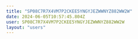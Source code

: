 ```yaml
---
title: "SP08C7R7X4VM7P2CKEE5YNGYJEZWWNYZ882WW2W"
date: 2024-06-05T10:57:45.804Z
user: SP08C7R7X4VM7P2CKEE5YNGYJEZWWNYZ882WW2W
layout: "users"
---
```

    